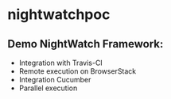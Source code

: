 # nightwatchpoc
<html>
<body>
<h2>Demo NightWatch Framework:</h2>
  <p>
    <ul>
      <li> Integration with Travis-CI </li>
      <li> Remote execution on BrowserStack </li>
      <li> Integration Cucumber </li>
      <li> Parallel execution </li>
  </ul>
 </p>
</body>
</html>
